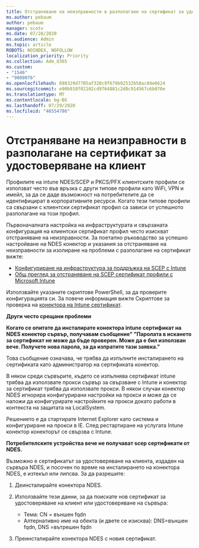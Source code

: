 ```yaml
---
title: Отстраняване на неизправности в разполагане на сертификат за удостоверяване на клиент
ms.author: pebaum
author: pebaum
manager: scotv
ms.date: 07/28/2020
ms.audience: Admin
ms.topic: article
ROBOTS: NOINDEX, NOFOLLOW
localization_priority: Priority
ms.collection: Adm_O365
ms.custom:
- "1546"
- "9000076"
ms.openlocfilehash: 698329d7705af320c9f679b92532b58ac84e6624
ms.sourcegitcommit: e90b918f02102cd9764881c2d8c914567c6b070e
ms.translationtype: MT
ms.contentlocale: bg-BG
ms.lasthandoff: 07/29/2020
ms.locfileid: "46554786"
---
```

# <a name="troubleshooting-client-authentication-certificate-deployment"></a>Отстраняване на неизправности в разполагане на сертификат за удостоверяване на клиент

Профилите на intune NDES/SCEP и PKCS/PFX клиентските профили се използват често във връзка с други типове профили като WiFi, VPN и имейл, за да се даде възможност на потребителите да се идентифицират в корпоративните ресурси. Когато тези типове профили са свързани с клиентски сертификат профил са зависи от успешното разполагане на този профил.

Първоначалната настройка на инфраструктурата и свързаната конфигурация на клиентски сертификат профил често изискват отстраняване на неизправности. За поетапно ръководство за успешно настройване на NDES конектор и указания за отстраняване на неизправности за изолиране на проблеми с разполагане на сертификат вижте: 

- [Конфигуриране на инфраструктура за поддръжка на SCEP с Intune](https://support.microsoft.com/help/4459540/troubleshoot-ndes-configuration-for-use-with-intune)
- [Общ преглед за отстраняване на SCEP сертификат профили с Microsoft Intune](https://support.microsoft.com/help/4457481/troubleshooting-scep-certificate-profile-deployment-in-intune)

Използвайте указаните скриптове PowerShell, за да проверите конфигурацията си. За повече информация вижте Скриптове за проверка на [конектора на Intune сертификат](https://github.com/microsoftgraph/powershell-intune-samples/tree/master/CertificationAuthority).

  
**Други често срещани проблеми**

**Когато се опитате да инсталирате конектора intune сертификат на NDES конектор сървър, получавам съобщение" "Паролата в искането за сертификат не може да бъде проверен. Може да е бил използван вече. Получете нова парола, за да изпратите тази заявка."**  

Това съобщение означава, че трябва да изпълните инсталирането на сертификата като администратор на сертификата конектор.

В някои среди сървърите, където се изпълнява сертификат intune трябва да използвате прокси сървър за свързване с Intune и конектор за сертификат трябва да използвате прокси. В някои случаи конектор NDES игнорира конфигурирани настройки на прокси и може да се наложи да конфигурирате настройките на прокси докато работи в контекста на защитата на LocalSystem. 
 
Решението е да стартирате Internet Explorer като система и конфигуриране на прокси в IE. След рестартиране на услугата Intune конектор конекторът се свързва с Intune.

**Потребителските устройства вече не получават scep сертификати от NDES.**

Възможно е сертификатът за удостоверяване на клиента, издаден на сървъра NDES, и посочен по време на инсталирането на конектора NDES, е изтекъл или липсва. За да разрешите: 
 
1. Деинсталирайте конектора NDES.  
2. Използвайте тези данни, за да поискате нов сертификат за удостоверяване на клиент или удостоверяване на сървъра: 
 
    - Тема: CN = външен fqdn  
    - Алтернативно име на обекта (и двете се изисква): DNS=външен fqdn, DNS =вътрешен fqdn 
 
3. Преинсталирайте конектора NDES с новия сертификат.